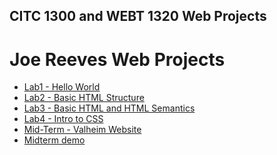 ## CITC 1300 and WEBT 1320 Web Projects

<h1>Joe Reeves Web Projects</h1>
<ul>
    <li><a href="lab1/index.html" target="_blank">Lab1 - Hello World</a></li>
    <li><a href="lab2/index.html" target="_blank">Lab2 - Basic HTML Structure</a></li>
    <li><a href="lab3/index.html">Lab3 - Basic HTML and HTML Semantics</a></li>
    <li><a href="lab4/index.html">Lab4 - Intro to CSS</a></li>
    <li><a href="midterm/index.html">Mid-Term - Valheim Website</a></li>
    <li><a href="midtermdemo/index.html">Midterm demo</a></li>
</ul>